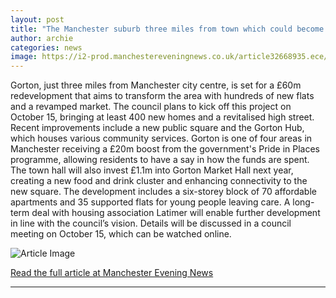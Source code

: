 ```yaml
---
layout: post
title: "The Manchester suburb three miles from town which could become the place to be"
author: archie
categories: news
image: https://i2-prod.manchestereveningnews.co.uk/article32668935.ece/ALTERNATES/s1200/0_Mwapr25-873687.jpg
---
```

Gorton, just three miles from Manchester city centre, is set for a £60m redevelopment that aims to transform the area with hundreds of new flats and a revamped market. The council plans to kick off this project on October 15, bringing at least 400 new homes and a revitalised high street. Recent improvements include a new public square and the Gorton Hub, which houses various community services. Gorton is one of four areas in Manchester receiving a £20m boost from the government's Pride in Places programme, allowing residents to have a say in how the funds are spent. The town hall will also invest £1.1m into Gorton Market Hall next year, creating a new food and drink cluster and enhancing connectivity to the new square. The development includes a six-storey block of 70 affordable apartments and 35 supported flats for young people leaving care. A long-term deal with housing association Latimer will enable further development in line with the council’s vision. Details will be discussed in a council meeting on October 15, which can be watched online.

![Article Image](https://i2-prod.manchestereveningnews.co.uk/article32668935.ece/ALTERNATES/s1200/0_Mwapr25-873687.jpg)

[Read the full article at Manchester Evening News](https://www.manchestereveningnews.co.uk/news/greater-manchester-news/manchester-suburb-three-miles-town-32668883)

---
